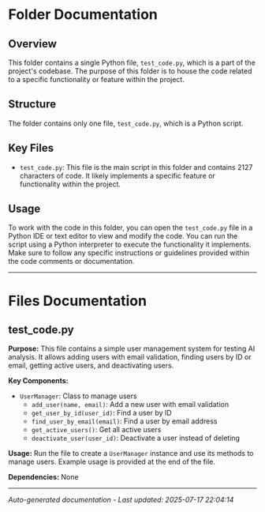 # Folder Documentation

## Overview
This folder contains a single Python file, `test_code.py`, which is a part of the project's codebase. The purpose of this folder is to house the code related to a specific functionality or feature within the project.

## Structure
The folder contains only one file, `test_code.py`, which is a Python script.

## Key Files
- `test_code.py`: This file is the main script in this folder and contains 2127 characters of code. It likely implements a specific feature or functionality within the project.

## Usage
To work with the code in this folder, you can open the `test_code.py` file in a Python IDE or text editor to view and modify the code. You can run the script using a Python interpreter to execute the functionality it implements. Make sure to follow any specific instructions or guidelines provided within the code comments or documentation.

---

# Files Documentation

## test_code.py

**Purpose:** This file contains a simple user management system for testing AI analysis. It allows adding users with email validation, finding users by ID or email, getting active users, and deactivating users.

**Key Components:**
- `UserManager`: Class to manage users
  - `add_user(name, email)`: Add a new user with email validation
  - `get_user_by_id(user_id)`: Find a user by ID
  - `find_user_by_email(email)`: Find a user by email address
  - `get_active_users()`: Get all active users
  - `deactivate_user(user_id)`: Deactivate a user instead of deleting

**Usage:** Run the file to create a `UserManager` instance and use its methods to manage users. Example usage is provided at the end of the file.

**Dependencies:** None

---
*Auto-generated documentation - Last updated: 2025-07-17 22:04:14*
